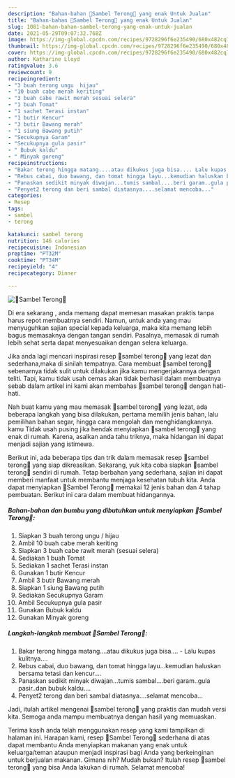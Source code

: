 ```yaml
---
description: "Bahan-bahan 🍆Sambel Terong🍆 yang enak Untuk Jualan"
title: "Bahan-bahan 🍆Sambel Terong🍆 yang enak Untuk Jualan"
slug: 1081-bahan-bahan-sambel-terong-yang-enak-untuk-jualan
date: 2021-05-29T09:07:32.768Z
image: https://img-global.cpcdn.com/recipes/9728296f6e235490/680x482cq70/🍆sambel-terong🍆-foto-resep-utama.jpg
thumbnail: https://img-global.cpcdn.com/recipes/9728296f6e235490/680x482cq70/🍆sambel-terong🍆-foto-resep-utama.jpg
cover: https://img-global.cpcdn.com/recipes/9728296f6e235490/680x482cq70/🍆sambel-terong🍆-foto-resep-utama.jpg
author: Katharine Lloyd
ratingvalue: 3.6
reviewcount: 9
recipeingredient:
- "3 buah terong ungu  hijau"
- "10 buah cabe merah keriting"
- "3 buah cabe rawit merah sesuai selera"
- "1 buah Tomat"
- "1 sachet Terasi instan"
- "1 butir Kencur"
- "3 butir Bawang merah"
- "1 siung Bawang putih"
- "Secukupnya Garam"
- "Secukupnya gula pasir"
- " Bubuk kaldu"
- " Minyak goreng"
recipeinstructions:
- "Bakar terong hingga matang....atau dikukus juga bisa.... Lalu kupas kulitnya...."
- "Rebus cabai, duo bawang, dan tomat hingga layu...kemudian haluskan bersama tetasi dan kencur...."
- "Panaskan sedikit minyak diwajan...tumis sambal....beri garam..gula pasir..dan bubuk kaldu...."
- "Penyet2 terong dan beri sambal diatasnya....selamat mencoba..."
categories:
- Resep
tags:
- sambel
- terong

katakunci: sambel terong 
nutrition: 146 calories
recipecuisine: Indonesian
preptime: "PT32M"
cooktime: "PT34M"
recipeyield: "4"
recipecategory: Dinner

---
```



![🍆Sambel Terong🍆](https://img-global.cpcdn.com/recipes/9728296f6e235490/680x482cq70/🍆sambel-terong🍆-foto-resep-utama.jpg)

Di era  sekarang , anda memang dapat memesan masakan praktis tanpa harus repot membuatnya sendiri. Namun, untuk anda yang mau menyuguhkan sajian special kepada keluarga, maka kita memang lebih bagus memasaknya dengan tangan sendiri. Pasalnya, memasak di rumah lebih sehat serta dapat menyesuaikan dengan selera keluarga.

Jika anda lagi mencari inspirasi resep 🍆sambel terong🍆 yang lezat dan sederhana,maka di sinilah tempatnya. Cara membuat 🍆sambel terong🍆  sebenarnya tidak sulit untuk dilakukan jika kamu mengerjakannya dengan teliti. Tapi, kamu tidak usah cemas akan tidak berhasil dalam membuatnya 
sebab dalam artikel ini kami akan membahas 🍆sambel terong🍆 dengan hati-hati.  



Nah buat kamu yang mau memasak 🍆sambel terong🍆 yang lezat, ada beberapa langkah yang bisa dilakukan, pertama memilih jenis bahan, lalu pemilihan bahan segar, hingga cara mengolah dan menghidangkannya. kamu Tidak usah pusing jika hendak menyiapkan 🍆sambel terong🍆 yang enak di rumah. Karena, asalkan anda  tahu triknya, maka hidangan ini dapat menjadi sajian yang istimewa.

Berikut ini, ada beberapa tips dan trik dalam memasak resep 🍆sambel terong🍆 yang siap dikreasikan. Sekarang, yuk kita coba siapkan 🍆sambel terong🍆 sendiri di rumah. Tetap berbahan yang sederhana, sajian ini dapat memberi manfaat untuk membantu menjaga kesehatan tubuh kita. Anda dapat menyiapkan 🍆Sambel Terong🍆 memakai 12 jenis bahan dan 4 tahap pembuatan. Berikut ini cara dalam membuat hidangannya.

<!--inarticleads1-->

##### Bahan-bahan dan bumbu yang dibutuhkan untuk menyiapkan 🍆Sambel Terong🍆:

1. Siapkan 3 buah terong ungu / hijau
1. Ambil 10 buah cabe merah keriting
1. Siapkan 3 buah cabe rawit merah (sesuai selera)
1. Sediakan 1 buah Tomat
1. Sediakan 1 sachet Terasi instan
1. Gunakan 1 butir Kencur
1. Ambil 3 butir Bawang merah
1. Siapkan 1 siung Bawang putih
1. Sediakan Secukupnya Garam
1. Ambil Secukupnya gula pasir
1. Gunakan  Bubuk kaldu
1. Gunakan  Minyak goreng




<!--inarticleads2-->

##### Langkah-langkah membuat 🍆Sambel Terong🍆:

1. Bakar terong hingga matang....atau dikukus juga bisa.... - Lalu kupas kulitnya....
1. Rebus cabai, duo bawang, dan tomat hingga layu...kemudian haluskan bersama tetasi dan kencur....
1. Panaskan sedikit minyak diwajan...tumis sambal....beri garam..gula pasir..dan bubuk kaldu....
1. Penyet2 terong dan beri sambal diatasnya....selamat mencoba...




Jadi, itulah artikel mengenai  🍆sambel terong🍆  yang praktis dan mudah versi kita. Semoga anda mampu membuatnya dengan hasil yang memuaskan. 

Terima kasih anda telah menggunakan resep yang kami tampilkan di halaman ini. Harapan kami, resep  🍆Sambel Terong🍆 sederhana di atas dapat membantu Anda menyiapkan makanan yang enak untuk keluarga/teman ataupun menjadi inspirasi bagi Anda yang berkeinginan untuk berjualan makanan. Gimana nih? Mudah bukan? Itulah resep 🍆sambel terong🍆 yang bisa Anda lakukan di rumah. Selamat mencoba!

